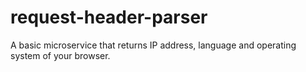 # request-header-parser
A basic microservice that returns IP address, language and operating system of your browser.

